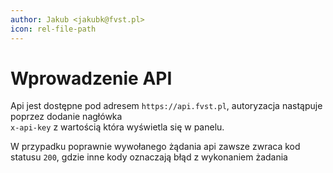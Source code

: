 ```yaml
---
author: Jakub <jakubk@fvst.pl>
icon: rel-file-path
---
```


# Wprowadzenie API

Api jest dostępne pod adresem `https://api.fvst.pl`, autoryzacja nastąpuje poprzez dodanie nagłówka <br> `x-api-key` z wartością która wyświetla się w panelu.

W przypadku poprawnie wywołanego żądania api zawsze zwraca kod statusu `200`, gdzie inne kody oznaczają błąd z wykonaniem żadania
